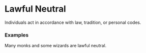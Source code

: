 # Lawful Neutral 

Individuals act in accordance with law, tradition, or personal codes. 

### Examples
Many monks and some wizards are lawful neutral.